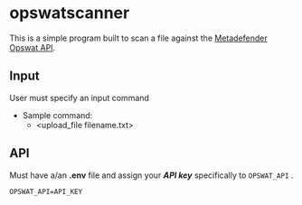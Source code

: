 # opswatscanner

This is a simple program built to scan a file against the [Metadefender Opswat API](metadefender.opswat.com).

## Input

User must specify an input command
 - Sample command:
   - <upload_file filename.txt>

## API

Must have a/an **.env** file and assign your ***API key*** specifically to `OPSWAT_API` .
```Env
OPSWAT_API=API_KEY
```